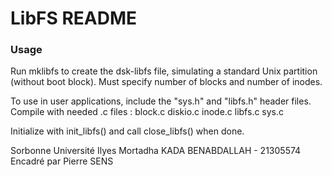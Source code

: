 # LibFS README

### Usage
Run mklibfs to create the dsk-libfs file, simulating a standard Unix partition (without boot block).
Must specify number of blocks and number of inodes.

To use in user applications, include the "sys.h" and "libfs.h" header files.
Compile with needed .c files : block.c diskio.c inode.c libfs.c sys.c

Initialize with init_libfs() and call close_libfs() when done.



Sorbonne Université
Ilyes Mortadha KADA BENABDALLAH - 21305574
Encadré par Pierre SENS
